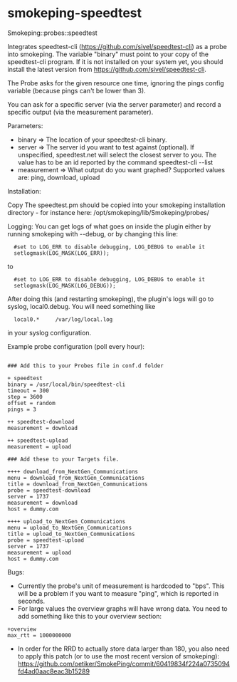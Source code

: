 # smokeping-speedtest
Smokeping::probes::speedtest

Integrates speedtest-cli (https://github.com/sivel/speedtest-cli) as a probe into smokeping. The variable "binary" must
point to your copy of the speedtest-cli program. If it is not installed on
your system yet, you should install the latest version from https://github.com/sivel/speedtest-cli.

The Probe asks for the given resource one time, ignoring the pings config variable (because pings can't be lower than 3).

You can ask for a specific server (via the server parameter) and record a specific output (via the measurement parameter).

Parameters:
* binary => The location of your speedtest-cli binary.
* server => The server id you want to test against (optional). If unspecified, speedtest.net will select the closest server to you. The value has to be an id reported by the command speedtest-cli --list
* measurement => What output do you want graphed? Supported values are: ping, download, upload


Installation:

Copy The speedtest.pm should be copied into your smokeping installation directory - for instance here: /opt/smokeping/lib/Smokeping/probes/


Logging:
You can get logs of what goes on inside the plugin either by running smokeping with --debug, or by changing this line:
```
  #set to LOG_ERR to disable debugging, LOG_DEBUG to enable it
  setlogmask(LOG_MASK(LOG_ERR));
```
  
  to
  
```
  #set to LOG_ERR to disable debugging, LOG_DEBUG to enable it
  setlogmask(LOG_MASK(LOG_DEBUG));
```
  
After doing this (and restarting smokeping), the plugin's logs will go to syslog, local0.debug. You will need something like 
```
  local0.*     /var/log/local.log
```
in your syslog configuration.


Example probe configuration (poll every hour):
```

### Add this to your Probes file in conf.d folder

+ speedtest
binary = /usr/local/bin/speedtest-cli
timeout = 300
step = 3600
offset = random
pings = 3

++ speedtest-download
measurement = download

++ speedtest-upload
measurement = upload

### Add these to your Targets file.

++++ download_from_NextGen_Communications
menu = download_from_NextGen_Communications
title = download_from_NextGen_Communications
probe = speedtest-download
server = 1737
measurement = download
host = dummy.com

++++ upload_to_NextGen_Communications
menu = upload_to_NextGen_Communications
title = upload_to_NextGen_Communications
probe = speedtest-upload
server = 1737
measurement = upload
host = dummy.com
```

Bugs: 
* Currently the probe's unit of measurement is hardcoded to "bps". This will be a problem if you want to measure "ping", which is reported in seconds.
* For large values the overview graphs will have wrong data. You need to add something like this to your overview section:
```
+overview
max_rtt = 1000000000
```
* In order for the RRD to actually store data larger than 180, you also need to apply this patch (or to use the most recent version of smokeping): https://github.com/oetiker/SmokePing/commit/60419834f224a0735094fd4ad0aac8eac3b15289

